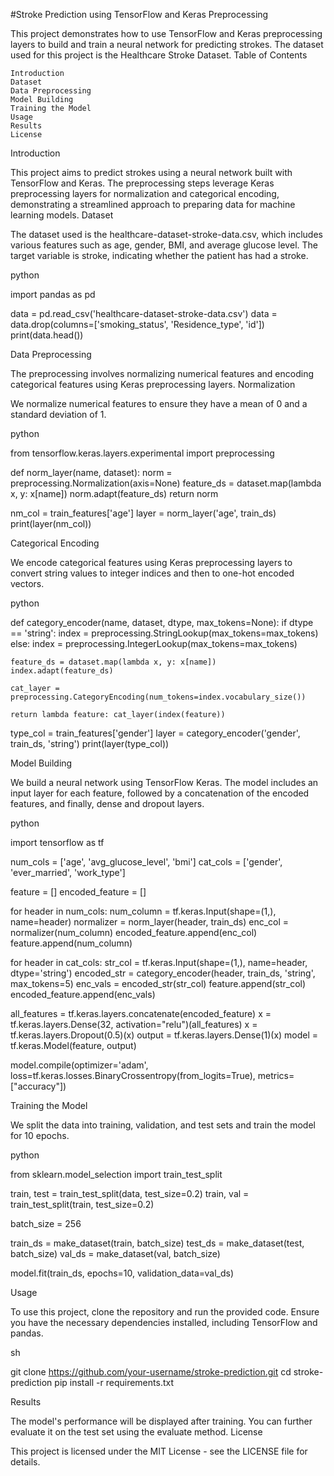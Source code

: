 #Stroke Prediction using TensorFlow and Keras Preprocessing

This project demonstrates how to use TensorFlow and Keras preprocessing layers to build and train a neural network for predicting strokes. The dataset used for this project is the Healthcare Stroke Dataset.
Table of Contents

    Introduction
    Dataset
    Data Preprocessing
    Model Building
    Training the Model
    Usage
    Results
    License

Introduction

This project aims to predict strokes using a neural network built with TensorFlow and Keras. The preprocessing steps leverage Keras preprocessing layers for normalization and categorical encoding, demonstrating a streamlined approach to preparing data for machine learning models.
Dataset

The dataset used is the healthcare-dataset-stroke-data.csv, which includes various features such as age, gender, BMI, and average glucose level. The target variable is stroke, indicating whether the patient has had a stroke.

python

import pandas as pd

data = pd.read_csv('healthcare-dataset-stroke-data.csv')
data = data.drop(columns=['smoking_status', 'Residence_type', 'id'])
print(data.head())

Data Preprocessing

The preprocessing involves normalizing numerical features and encoding categorical features using Keras preprocessing layers.
Normalization

We normalize numerical features to ensure they have a mean of 0 and a standard deviation of 1.

python

from tensorflow.keras.layers.experimental import preprocessing

def norm_layer(name, dataset):
    norm = preprocessing.Normalization(axis=None)
    feature_ds = dataset.map(lambda x, y: x[name])
    norm.adapt(feature_ds)
    return norm

nm_col = train_features['age']
layer = norm_layer('age', train_ds)
print(layer(nm_col))

Categorical Encoding

We encode categorical features using Keras preprocessing layers to convert string values to integer indices and then to one-hot encoded vectors.

python

def category_encoder(name, dataset, dtype, max_tokens=None):
    if dtype == 'string':
        index = preprocessing.StringLookup(max_tokens=max_tokens)
    else:
        index = preprocessing.IntegerLookup(max_tokens=max_tokens)
    
    feature_ds = dataset.map(lambda x, y: x[name])
    index.adapt(feature_ds)
    
    cat_layer = preprocessing.CategoryEncoding(num_tokens=index.vocabulary_size())
    
    return lambda feature: cat_layer(index(feature))

type_col = train_features['gender']
layer = category_encoder('gender', train_ds, 'string')
print(layer(type_col))

Model Building

We build a neural network using TensorFlow Keras. The model includes an input layer for each feature, followed by a concatenation of the encoded features, and finally, dense and dropout layers.

python

import tensorflow as tf

num_cols = ['age', 'avg_glucose_level', 'bmi']
cat_cols = ['gender', 'ever_married', 'work_type']

feature = []
encoded_feature = []

for header in num_cols:
    num_column = tf.keras.Input(shape=(1,), name=header)
    normalizer = norm_layer(header, train_ds)
    enc_col = normalizer(num_column)
    encoded_feature.append(enc_col)
    feature.append(num_column)

for header in cat_cols:
    str_col = tf.keras.Input(shape=(1,), name=header, dtype='string')
    encoded_str = category_encoder(header, train_ds, 'string', max_tokens=5)
    enc_vals = encoded_str(str_col)
    feature.append(str_col)
    encoded_feature.append(enc_vals)

all_features = tf.keras.layers.concatenate(encoded_feature)
x = tf.keras.layers.Dense(32, activation="relu")(all_features)
x = tf.keras.layers.Dropout(0.5)(x)
output = tf.keras.layers.Dense(1)(x)
model = tf.keras.Model(feature, output)

model.compile(optimizer='adam',
              loss=tf.keras.losses.BinaryCrossentropy(from_logits=True),
              metrics=["accuracy"])

Training the Model

We split the data into training, validation, and test sets and train the model for 10 epochs.

python

from sklearn.model_selection import train_test_split

train, test = train_test_split(data, test_size=0.2)
train, val = train_test_split(train, test_size=0.2)

batch_size = 256

train_ds = make_dataset(train, batch_size)
test_ds = make_dataset(test, batch_size)
val_ds = make_dataset(val, batch_size)

model.fit(train_ds, epochs=10, validation_data=val_ds)

Usage

To use this project, clone the repository and run the provided code. Ensure you have the necessary dependencies installed, including TensorFlow and pandas.

sh

git clone https://github.com/your-username/stroke-prediction.git
cd stroke-prediction
pip install -r requirements.txt

Results

The model's performance will be displayed after training. You can further evaluate it on the test set using the evaluate method.
License

This project is licensed under the MIT License - see the LICENSE file for details.
